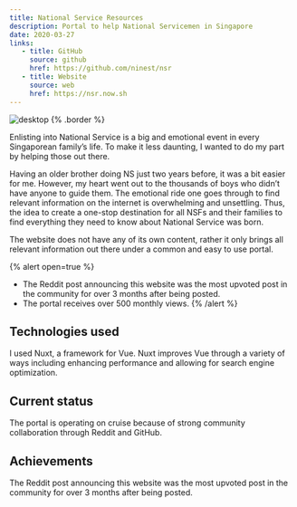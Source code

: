 ```yaml
---
title: National Service Resources
description: Portal to help National Servicemen in Singapore
date: 2020-03-27
links:
   - title: GitHub
     source: github
     href: https://github.com/ninest/nsr
   - title: Website
     source: web
     href: https://nsr.now.sh
---
```


![desktop](/images/projects/nsr/desktop.png) {% .border %}

Enlisting into National Service is a big and emotional event in every Singaporean family’s life. To make it less daunting, I wanted to do my part by helping those out there.

Having an older brother doing NS just two years before, it was a bit easier for me. However, my heart went out to the thousands of boys who didn’t have anyone to guide them. The emotional ride one goes through to find relevant information on the internet is overwhelming and unsettling. Thus, the idea to create a one-stop destination for all NSFs and their families to find everything they need to know about National Service was born.

The website does not have any of its own content, rather it only brings all relevant information out there under a common and easy to use portal.

{% alert open=true %}
- The Reddit post announcing this website was the most upvoted post in the community for over 3 months after being posted.
- The portal receives over 500 monthly views.
{% /alert %}

## Technologies used

I used Nuxt, a framework for Vue. Nuxt improves Vue through a variety of ways including enhancing performance and allowing for search engine optimization.

## Current status

The portal is operating on cruise because of strong community collaboration through Reddit and GitHub.

## Achievements

The Reddit post announcing this website was the most upvoted post in the community for over 3 months after being posted.
